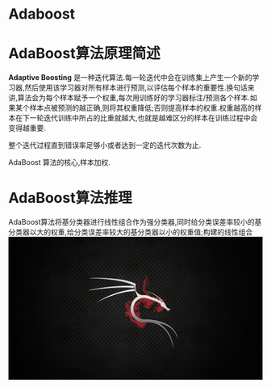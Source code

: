 # Adaboost

# AdaBoost算法原理简述

**Adaptive Boosting** 是一种迭代算法.每一轮迭代中会在训练集上产生一个新的学习器,然后使用该学习器对所有样本进行预测,以评估每个样本的重要性.换句话来讲,算法会为每个样本赋予一个权重,每次用训练好的学习器标注/预测各个样本.如果某个样本点被预测的越正确,则将其权重降低;否则提高样本的权重.权重越高的样本在下一轮迭代训练中所占的比重就越大,也就是越难区分的样本在训练过程中会变得越重要.

整个迭代过程直到错误率足够小或者达到一定的迭代次数为止.

AdaBoost 算法的核心,样本加权.


# AdaBoost算法推理

AdaBoost算法将基分类器进行线性组合作为强分类器,同时给分类误差率较小的基分类器以大的权重,给分类误差率较大的基分类器以小的权重值;构建的线性组合
![title](https://raw.githubusercontent.com/Timehsw/gitnote-images/master/gitnote/2019/02/10/kali-1-1549777264175.jpg)